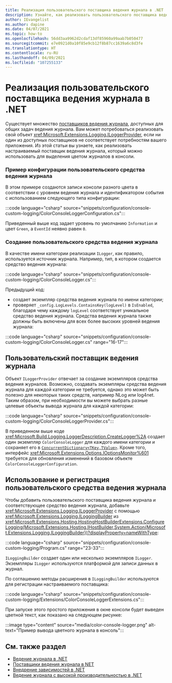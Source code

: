 ```yaml
---
title: Реализация пользовательского поставщика ведения журнала в .NET
description: Узнайте, как реализовать пользовательского поставщика ведения журнала в приложениях .NET.
author: IEvangelist
ms.author: dapine
ms.date: 04/07/2021
ms.topic: how-to
ms.openlocfilehash: 56dd3aa9962d2cdaf13df85960a99aab7b050477
ms.sourcegitcommit: e7e0921d0a10f85e9cb12f8b87cc1639a6c8d3fe
ms.translationtype: HT
ms.contentlocale: ru-RU
ms.lasthandoff: 04/09/2021
ms.locfileid: "107255133"
---
```

# <a name="implement-a-custom-logging-provider-in-net"></a>Реализация пользовательского поставщика ведения журнала в .NET

Существует множество [поставщиков ведения журнала](logging-providers.md), доступных для общих задач ведения журнала. Вам может потребоваться реализовать свой объект <xref:Microsoft.Extensions.Logging.ILoggerProvider>, если ни один из доступных поставщиков не соответствует потребностям вашего приложения. Из этой статьи вы узнаете, как реализовать настраиваемый поставщик ведения журнала, который можно использовать для выделения цветом журналов в консоли.

### <a name="sample-custom-logger-configuration"></a>Пример конфигурации пользовательского средства ведения журнала

В этом примере создаются записи консоли разного цвета в соответствии с уровнем ведения журнала и идентификатором события с использованием следующего типа конфигурации:

:::code language="csharp" source="snippets/configuration/console-custom-logging/ColorConsoleLoggerConfiguration.cs":::

Приведенный выше код задает уровень по умолчанию `Information` и цвет `Green`, а `EventId` неявно равен `0`.

### <a name="create-the-custom-logger"></a>Создание пользовательского средства ведения журнала

В качестве имени категории реализации `ILogger`, как правило, используется источник журнала. Например, тип, в котором создается средство ведения журнала:

:::code language="csharp" source="snippets/configuration/console-custom-logging/ColorConsoleLogger.cs":::

Предыдущий код:

- создает экземпляр средства ведения журнала по имени категории;
- проверяет `_config.LogLevels.ContainsKey(logLevel)` в `IsEnabled`, благодаря чему каждому `logLevel` соответствует уникальное средство ведения журнала. Средства ведения журнала также должны быть включены для всех более высоких уровней ведения журнала:

:::code language="csharp" source="snippets/configuration/console-custom-logging/ColorConsoleLogger.cs" range="16-17":::

## <a name="custom-logger-provider"></a>Пользовательский поставщик ведения журнала

Объект `ILoggerProvider` отвечает за создание экземпляров средства ведения журналов. Возможно, создавать экземпляры средства ведения журнала для каждой категории не требуется, однако это может быть полезно для некоторых таких средств, например NLog или log4net. Таким образом, при необходимости вы можете выбрать разные целевые объекты вывода журнала для каждой категории:

:::code language="csharp" source="snippets/configuration/console-custom-logging/ColorConsoleLoggerProvider.cs":::

В приведенном выше коде <xref:Microsoft.Build.Logging.LoggerDescription.CreateLogger%2A> создает один экземпляр `ColorConsoleLogger` для каждого имени категории и сохраняет его в [`ConcurrentDictionary<TKey,TValue>`](/dotnet/api/system.collections.concurrent.concurrentdictionary-2). Кроме того, интерфейс <xref:Microsoft.Extensions.Options.IOptionsMonitor%601> требуется для обновления изменений в базовом объекте `ColorConsoleLoggerConfiguration`.

## <a name="usage-and-registration-of-the-custom-logger"></a>Использование и регистрация пользовательского средства ведения журнала

Чтобы добавить пользовательского поставщика ведения журнала и соответствующее средство ведения журнала, добавьте <xref:Microsoft.Extensions.Logging.ILoggerProvider> с помощью <xref:Microsoft.Extensions.Logging.ILoggingBuilder> из <xref:Microsoft.Extensions.Hosting.HostingHostBuilderExtensions.ConfigureLogging(Microsoft.Extensions.Hosting.IHostBuilder,System.Action{Microsoft.Extensions.Logging.ILoggingBuilder})?displayProperty=nameWithType>:

:::code language="csharp" source="snippets/configuration/console-custom-logging/Program.cs" range="23-33":::

`ILoggingBuilder` создает один или несколько экземпляров `ILogger`. Экземпляры `ILogger` используются платформой для записи данных в журнал.

По соглашению методы расширения в `ILoggingBuilder` используются для регистрации настраиваемого поставщика:

:::code language="csharp" source="snippets/configuration/console-custom-logging/Extensions/ColorConsoleLoggerExtensions.cs":::

При запуске этого простого приложения в окне консоли будет выведен цветной текст, как показано на следующем рисунке:

:::image type="content" source="media/color-console-logger.png" alt-text="Пример вывода цветного журнала в консоль":::

## <a name="see-also"></a>См. также раздел

- [Ведение журнала в .NET](logging.md)
- [Поставщики ведения журнала в NET](logging-providers.md)
- [Внедрение зависимостей в .NET](dependency-injection.md)
- [Ведение журнала с высокой производительностью в .NET](high-performance-logging.md)

